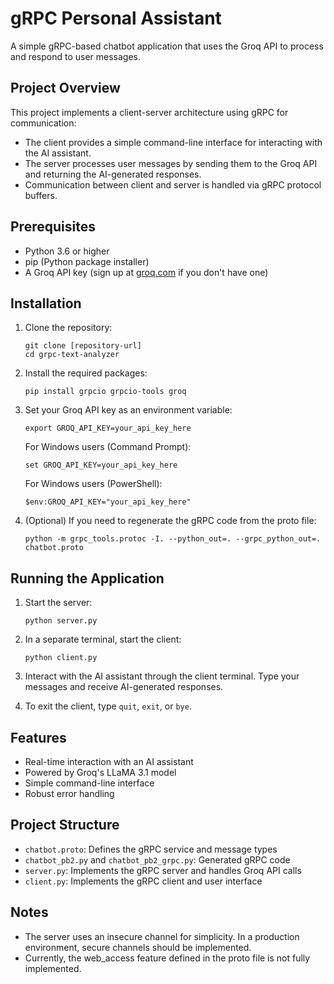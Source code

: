 # gRPC Personal Assistant

A simple gRPC-based chatbot application that uses the Groq API to process and respond to user messages.

## Project Overview

This project implements a client-server architecture using gRPC for communication:

- The client provides a simple command-line interface for interacting with the AI assistant.
- The server processes user messages by sending them to the Groq API and returning the AI-generated responses.
- Communication between client and server is handled via gRPC protocol buffers.

## Prerequisites

- Python 3.6 or higher
- pip (Python package installer)
- A Groq API key (sign up at [groq.com](https://console.groq.com) if you don't have one)

## Installation

1. Clone the repository:
   ```
   git clone [repository-url]
   cd grpc-text-analyzer
   ```

2. Install the required packages:
   ```
   pip install grpcio grpcio-tools groq
   ```

3. Set your Groq API key as an environment variable:
   ```
   export GROQ_API_KEY=your_api_key_here
   ```
   
   For Windows users (Command Prompt):
   ```
   set GROQ_API_KEY=your_api_key_here
   ```
   
   For Windows users (PowerShell):
   ```
   $env:GROQ_API_KEY="your_api_key_here"
   ```

4. (Optional) If you need to regenerate the gRPC code from the proto file:
   ```
   python -m grpc_tools.protoc -I. --python_out=. --grpc_python_out=. chatbot.proto
   ```

## Running the Application

1. Start the server:
   ```
   python server.py
   ```

2. In a separate terminal, start the client:
   ```
   python client.py
   ```

3. Interact with the AI assistant through the client terminal. Type your messages and receive AI-generated responses.

4. To exit the client, type `quit`, `exit`, or `bye`.

## Features

- Real-time interaction with an AI assistant
- Powered by Groq's LLaMA 3.1 model
- Simple command-line interface
- Robust error handling

## Project Structure

- `chatbot.proto`: Defines the gRPC service and message types
- `chatbot_pb2.py` and `chatbot_pb2_grpc.py`: Generated gRPC code
- `server.py`: Implements the gRPC server and handles Groq API calls
- `client.py`: Implements the gRPC client and user interface

## Notes

- The server uses an insecure channel for simplicity. In a production environment, secure channels should be implemented.
- Currently, the web_access feature defined in the proto file is not fully implemented.